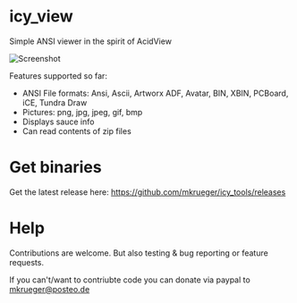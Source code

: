 # icy_view
Simple ANSI viewer in the spirit of AcidView

![Screenshot](/assets/screenshot.png)

Features supported so far:
- ANSI File formats: Ansi, Ascii, Artworx ADF, Avatar, BIN, XBIN, PCBoard, iCE, Tundra Draw 
- Pictures: png, jpg, jpeg, gif, bmp
- Displays sauce info
- Can read contents of zip files

# Get binaries

Get the latest release here:
https://github.com/mkrueger/icy_tools/releases

# Help

Contributions are welcome. But also testing & bug reporting or feature requests.

If you can't/want to contriubte code you can donate via paypal to mkrueger@posteo.de